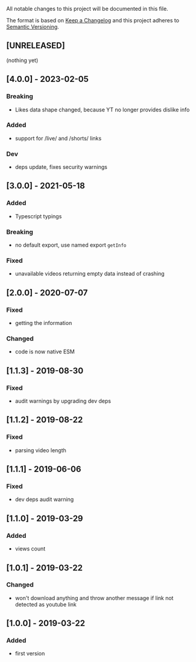 All notable changes to this project will be documented in this file.

The format is based on [Keep a Changelog](http://keepachangelog.com/en/1.0.0/)
and this project adheres to [Semantic Versioning](http://semver.org/spec/v2.0.0.html).

## [UNRELEASED]
(nothing yet)

## [4.0.0] - 2023-02-05
### Breaking
- Likes data shape changed, because YT no longer provides dislike info
### Added
- support for /live/ and /shorts/ links
### Dev
- deps update, fixes security warnings

## [3.0.0] - 2021-05-18
### Added
- Typescript typings
### Breaking
- no default export, use named export `getInfo`
### Fixed
- unavailable videos returning empty data instead of crashing

## [2.0.0] - 2020-07-07
### Fixed
- getting the information
### Changed
- code is now native ESM

## [1.1.3] - 2019-08-30
### Fixed
- audit warnings by upgrading dev deps

## [1.1.2] - 2019-08-22
### Fixed
- parsing video length

## [1.1.1] - 2019-06-06
### Fixed
- dev deps audit warning

## [1.1.0] - 2019-03-29
### Added
- views count

## [1.0.1] - 2019-03-22
### Changed
- won't download anything and throw another message if link not detected as youtube link

## [1.0.0] - 2019-03-22
### Added
- first version
